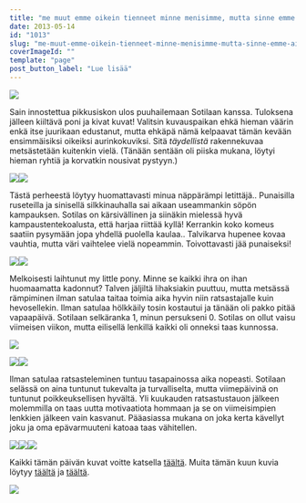 ```yaml
---
title: "me muut emme oikein tienneet minne menisimme, mutta sinne emme ainakaan."
date: 2013-05-14
id: "1013"
slug: "me-muut-emme-oikein-tienneet-minne-menisimme-mutta-sinne-emme-ainakaan"
coverImageId: ""
template: "page"
post_button_label: "Lue lisää"
---
```


[![](/images/DPP_0013.JPG)](http://2.bp.blogspot.com/-8Y0IS-i6G8c/UZJV1OSaR9I/AAAAAAAAFvc/v8IPa47iMYM/s1600/DPP_0013.JPG)

Sain innostettua pikkusiskon ulos puuhailemaan Sotilaan kanssa. Tuloksena jälleen kiiltävä poni ja kivat kuvat! Valitsin kuvauspaikan ehkä hieman väärin enkä itse juurikaan edustanut, mutta ehkäpä nämä kelpaavat tämän kevään ensimmäisiksi oikeiksi aurinkokuviksi. Sitä _täydellistä_ rakennekuvaa metsästetään kuitenkin vielä. (Tänään sentään oli piiska mukana, löytyi hieman ryhtiä ja korvatkin nousivat pystyyn.)

[![](/images/DPP_0001.JPG)](http://1.bp.blogspot.com/-tH1Wjhow5Bw/UZJVVpMpiCI/AAAAAAAAFu0/oh4zLx8u_iw/s1600/DPP_0001.JPG)[![](/images/DPP_0002.JPG)](http://2.bp.blogspot.com/-_klOCyEG9PU/UZJVstuFcHI/AAAAAAAAFu8/7xcavL1t2sY/s1600/DPP_0002.JPG)

Tästä perheestä löytyy huomattavasti minua näppärämpi letittäjä.. Punaisilla ruseteilla ja sinisellä silkkinauhalla sai aikaan useammankin söpön kampauksen. Sotilas on kärsivällinen ja siinäkin mielessä hyvä kampaustentekoalusta, että harjaa riittää kyllä! Kerrankin koko komeus saatiin pysymään jopa yhdellä puolella kaulaa.. Talvikarva hupenee kovaa vauhtia, mutta väri vaihtelee vielä nopeammin. Toivottavasti jää punaiseksi!

[![](/images/DPP_0009.JPG)](http://2.bp.blogspot.com/-zTjm69Oebqw/UZJVxBsvf8I/AAAAAAAAFvM/PHtn74IHN1A/s1600/DPP_0009.JPG)[![](/images/DPP_0008.JPG)](http://2.bp.blogspot.com/-1O8W_7W3D6c/UZJVvJ-sHgI/AAAAAAAAFvE/5lO2WL8CMPQ/s1600/DPP_0008.JPG)

Melkoisesti laihtunut my little pony. Minne se kaikki ihra on ihan huomaamatta kadonnut? Talven jäljiltä lihaksiakin puuttuu, mutta metsässä rämpiminen ilman satulaa taitaa toimia aika hyvin niin ratsastajalle kuin hevosellekin. Ilman satulaa hölkkäily tosin kostautui ja tänään oli pakko pitää vapaapäivä. Sotilaan selkäranka 1, minun persukseni 0. Sotilas on ollut vaisu viimeisen viikon, mutta eilisellä lenkillä kaikki oli onneksi taas kunnossa.

[![](/images/DPP_0025.JPG)](http://4.bp.blogspot.com/-9EYPCsTE_4U/UZJV-NX1QMI/AAAAAAAAFwA/LTn1PXIwqSs/s1600/DPP_0025.JPG)

[![](/images/DPP_0016.JPG)](http://3.bp.blogspot.com/-hCNIqL_E1mY/UZJV3Jt9WoI/AAAAAAAAFvk/JhczFMP77YU/s1600/DPP_0016.JPG)[![](/images/DPP_0024.JPG)](http://2.bp.blogspot.com/-LiDdVlpoqIU/UZJV9FPQpiI/AAAAAAAAFv8/8bbRv78JHLs/s1600/DPP_0024.JPG)

Ilman satulaa ratsasteleminen tuntuu tasapainossa aika nopeasti. Sotilaan selässä on aina tuntunut tukevalta ja turvalliselta, mutta viimepäivinä on tuntunut poikkeuksellisen hyvältä. Yli kuukauden ratsastustauon jälkeen molemmilla on taas uutta motivaatiota hommaan ja se on viimeisimpien lenkkien jälkeen vain kasvanut. Pääasiassa mukana on joka kerta kävellyt joku ja oma epävarmuuteni katoaa taas vähitellen.

[![](/images/DPP_0011.JPG)](http://1.bp.blogspot.com/-sJQ2G7y40X0/UZJVy5NkI8I/AAAAAAAAFvU/1F5n_rSpmFI/s1600/DPP_0011.JPG)[![](/images/DPP_0022.JPG)](http://1.bp.blogspot.com/-Y37bp0flDQk/UZJV7DaL8OI/AAAAAAAAFv0/EK3oZcTbT78/s1600/DPP_0022.JPG)[![](/images/DPP_0012.JPG)](http://3.bp.blogspot.com/-TenRtr62k5A/UZJbbbGxTDI/AAAAAAAAFwQ/T34vtOJ0SCI/s1600/DPP_0012.JPG)

Kaikki tämän päivän kuvat voitte katsella [täältä](http://maisaw.otukset.fi/kuvat/2013/Unknown+Soldier/14.5./). Muita tämän kuun kuvia löytyy [täältä](http://maisaw.otukset.fi/kuvat/2013/Unknown+Soldier/14.5./) ja [täältä](http://maisaw.otukset.fi/kuvat/2013/Unknown+Soldier/14.5./).

[![](/images/ak.png)](http://1.bp.blogspot.com/-JUMs6RR-C3s/UZJbmxnrf7I/AAAAAAAAFwY/Xm-FAyq3ib0/s1600/ak.png)
